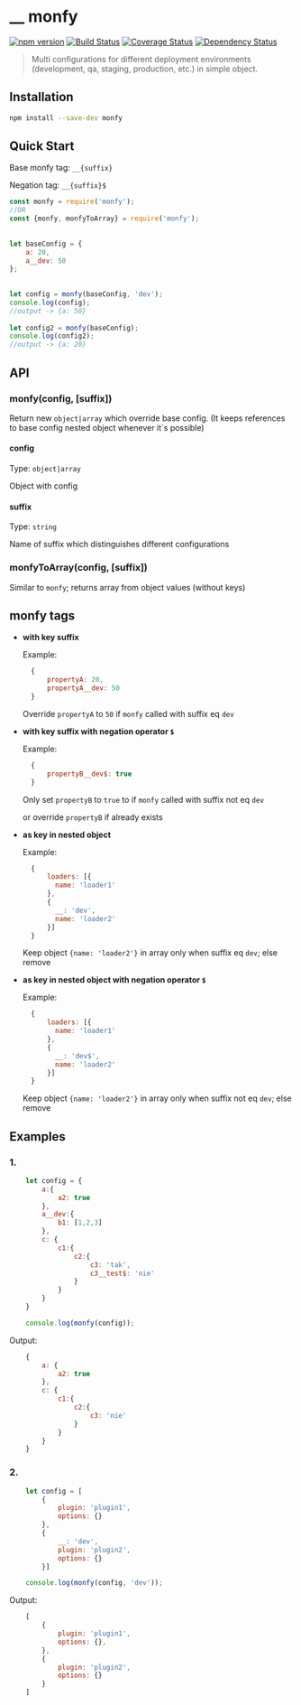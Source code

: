 # __ monfy

[![npm version](https://badge.fury.io/js/monfy.svg)](https://badge.fury.io/js/monfy)
[![Build Status](https://travis-ci.org/michalzaq12/monfy.svg?branch=master)](https://travis-ci.org/michalzaq12/monfy)
[![Coverage Status](https://coveralls.io/repos/github/michalzaq12/monfy/badge.svg)](https://coveralls.io/github/michalzaq12/monfy)
[![Dependency Status](https://david-dm.org/michalzaq12/monfy.svg)](https://david-dm.org/michalzaq12/monfy)

> Multi configurations for different deployment environments 
(development, qa, staging, production, etc.) in simple object.


## Installation

```bash
npm install --save-dev monfy
```


## Quick Start

Base monfy tag: `__{suffix}`

Negation tag: `__{suffix}$`

```javascript
const monfy = require('monfy');
//OR
const {monfy, monfyToArray} = require('monfy');
    
    
let baseConfig = {
    a: 20,
    a__dev: 50
};
    
    
let config = monfy(baseConfig, 'dev');
console.log(config);
//output -> {a: 50}
    
let config2 = monfy(baseConfig);
console.log(config2);
//output -> {a: 20}
```


## API

### monfy(config, [suffix])

Return new `object|array` which override base config.
(It keeps references to base config nested object whenever it`s possible)

#### config

Type: `object|array`

Object with config

#### suffix

Type: `string`

Name of suffix which distinguishes different configurations


### monfyToArray(config, [suffix])

Similar to `monfy`; returns array from object values (without keys)



## monfy tags

- **with key suffix**

    Example:
    ```javascript
      {
          propertyA: 20,
          propertyA__dev: 50
      }
    ```
    Override `propertyA` to `50` if `monfy` called with suffix eq `dev`
        
        
- **with key suffix with negation operator `$`**

    Example:
    ```javascript
      {
          propertyB__dev$: true
      }
    ```   
    Only set `propertyB` to `true` to  if `monfy` called with suffix not eq `dev`
    
    or override `propertyB` if already exists
    
- **as key in nested object** 

    Example:
    ```javascript
      {
          loaders: [{
            name: 'loader1'
          },
          {  
            __: 'dev',
            name: 'loader2'
          }]
      }
    ``` 
    
    Keep object `{name: 'loader2'}` in array only when suffix eq `dev`;
    else remove
    
- **as key in nested object with negation operator `$`**

    Example:
    ```javascript
      {
          loaders: [{
            name: 'loader1'
          },
          {  
            __: 'dev$',
            name: 'loader2'
          }]
      }
    ``` 
    Keep object `{name: 'loader2'}` in array only when suffix not eq `dev`;
    else remove
    
    
## Examples 

### 1.
   
```javascript
    let config = {
        a:{
            a2: true
        },
        a__dev:{
            b1: [1,2,3]
        },
        c: {
            c1:{
                c2:{
                    c3: 'tak',
                    c3__test$: 'nie'
                }
            }
        }
    }
```

```javascript
    console.log(monfy(config));
```

Output:

```javascript
    {
        a: {
            a2: true
        },
        c: {
            c1:{
                c2:{
                    c3: 'nie'
                }
            }
        }
    }
```


### 2.
   
```javascript
    let config = [
        {
            plugin: 'plugin1',
            options: {}
        },
        {
            __: 'dev',
            plugin: 'plugin2',
            options: {}   
        }]
```

```javascript
    console.log(monfy(config, 'dev'));
```

Output:

```javascript
    [
        {
            plugin: 'plugin1',
            options: {},
        },
        {
            plugin: 'plugin2',
            options: {}
        }
    ]
```